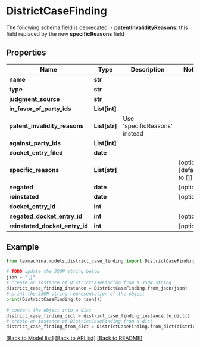 # DistrictCaseFinding

The following schema field is deprecated: - **patentInvalidityReasons**: this field replaced by the new **specificReasons** field

## Properties

Name | Type | Description | Notes
------------ | ------------- | ------------- | -------------
**name** | **str** |  | 
**type** | **str** |  | 
**judgment_source** | **str** |  | 
**in_favor_of_party_ids** | **List[int]** |  | 
**patent_invalidity_reasons** | **List[str]** | Use &#39;specificReasons&#39; instead | 
**against_party_ids** | **List[int]** |  | 
**docket_entry_filed** | **date** |  | 
**specific_reasons** | **List[str]** |  | [optional] [default to []]
**negated** | **date** |  | [optional] 
**reinstated** | **date** |  | [optional] 
**docket_entry_id** | **int** |  | 
**negated_docket_entry_id** | **int** |  | [optional] 
**reinstated_docket_entry_id** | **int** |  | [optional] 

## Example

```python
from lexmachina.models.district_case_finding import DistrictCaseFinding

# TODO update the JSON string below
json = "{}"
# create an instance of DistrictCaseFinding from a JSON string
district_case_finding_instance = DistrictCaseFinding.from_json(json)
# print the JSON string representation of the object
print(DistrictCaseFinding.to_json())

# convert the object into a dict
district_case_finding_dict = district_case_finding_instance.to_dict()
# create an instance of DistrictCaseFinding from a dict
district_case_finding_from_dict = DistrictCaseFinding.from_dict(district_case_finding_dict)
```
[[Back to Model list]](../README.md#documentation-for-models) [[Back to API list]](../README.md#documentation-for-api-endpoints) [[Back to README]](../README.md)


